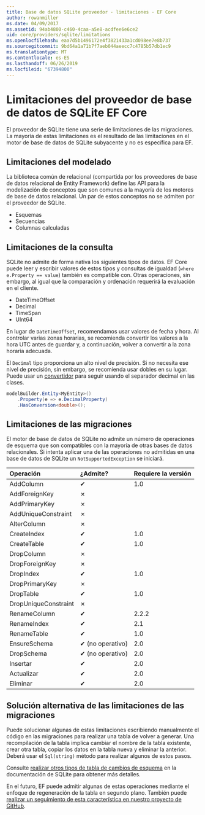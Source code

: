 ```yaml
---
title: Base de datos SQLite proveedor - limitaciones - EF Core
author: rowanmiller
ms.date: 04/09/2017
ms.assetid: 94ab4800-c460-4caa-a5e8-acdfee6e6ce2
uid: core/providers/sqlite/limitations
ms.openlocfilehash: eaa7d5b1496172e4f3821433a1cd098ee7e8b737
ms.sourcegitcommit: 9bd64a1a71b7f7aeb044aeecc7c4785b57db1ec9
ms.translationtype: MT
ms.contentlocale: es-ES
ms.lasthandoff: 06/26/2019
ms.locfileid: "67394800"
---
```

# <a name="sqlite-ef-core-database-provider-limitations"></a>Limitaciones del proveedor de base de datos de SQLite EF Core

El proveedor de SQLite tiene una serie de limitaciones de las migraciones. La mayoría de estas limitaciones es el resultado de las limitaciones en el motor de base de datos de SQLite subyacente y no es específica para EF.

## <a name="modeling-limitations"></a>Limitaciones del modelado

La biblioteca común de relacional (compartida por los proveedores de base de datos relacional de Entity Framework) define las API para la modelización de conceptos que son comunes a la mayoría de los motores de base de datos relacional. Un par de estos conceptos no se admiten por el proveedor de SQLite.

* Esquemas
* Secuencias
* Columnas calculadas

## <a name="query-limitations"></a>Limitaciones de la consulta

SQLite no admite de forma nativa los siguientes tipos de datos. EF Core puede leer y escribir valores de estos tipos y consultas de igualdad (`where e.Property == value`) también es compatible con. Otras operaciones, sin embargo, al igual que la comparación y ordenación requerirá la evaluación en el cliente.

* DateTimeOffset
* Decimal
* TimeSpan
* UInt64

En lugar de `DateTimeOffset`, recomendamos usar valores de fecha y hora. Al controlar varias zonas horarias, se recomienda convertir los valores a la hora UTC antes de guardar y, a continuación, volver a convertir a la zona horaria adecuada.

El `Decimal` tipo proporciona un alto nivel de precisión. Si no necesita ese nivel de precisión, sin embargo, se recomienda usar dobles en su lugar. Puede usar un [convertidor](../../modeling/value-conversions.md) para seguir usando el separador decimal en las clases.

``` csharp
modelBuilder.Entity<MyEntity>()
    .Property(e => e.DecimalProperty)
    .HasConversion<double>();
```

## <a name="migrations-limitations"></a>Limitaciones de las migraciones

El motor de base de datos de SQLite no admite un número de operaciones de esquema que son compatibles con la mayoría de otras bases de datos relacionales. Si intenta aplicar una de las operaciones no admitidas en una base de datos de SQLite un `NotSupportedException` se iniciará.

| Operación            | ¿Admite? | Requiere la versión |
|:---------------------|:-----------|:-----------------|
| AddColumn            | ✔          | 1.0              |
| AddForeignKey        | ✗          |                  |
| AddPrimaryKey        | ✗          |                  |
| AddUniqueConstraint  | ✗          |                  |
| AlterColumn          | ✗          |                  |
| CreateIndex          | ✔          | 1.0              |
| CreateTable          | ✔          | 1.0              |
| DropColumn           | ✗          |                  |
| DropForeignKey       | ✗          |                  |
| DropIndex            | ✔          | 1.0              |
| DropPrimaryKey       | ✗          |                  |
| DropTable            | ✔          | 1.0              |
| DropUniqueConstraint | ✗          |                  |
| RenameColumn         | ✔          | 2.2.2            |
| RenameIndex          | ✔          | 2.1              |
| RenameTable          | ✔          | 1.0              |
| EnsureSchema         | ✔ (no operativo)  | 2.0              |
| DropSchema           | ✔ (no operativo)  | 2.0              |
| Insertar               | ✔          | 2.0              |
| Actualizar               | ✔          | 2.0              |
| Eliminar               | ✔          | 2.0              |

## <a name="migrations-limitations-workaround"></a>Solución alternativa de las limitaciones de las migraciones

Puede solucionar algunas de estas limitaciones escribiendo manualmente el código en las migraciones para realizar una tabla de volver a generar. Una recompilación de la tabla implica cambiar el nombre de la tabla existente, crear otra tabla, copiar los datos en la tabla nueva y eliminar la anterior. Deberá usar el `Sql(string)` método para realizar algunos de estos pasos.

Consulte [realizar otros tipos de tabla de cambios de esquema](http://sqlite.org/lang_altertable.html#otheralter) en la documentación de SQLite para obtener más detalles.

En el futuro, EF puede admitir algunas de estas operaciones mediante el enfoque de regeneración de la tabla en segundo plano. También puede [realizar un seguimiento de esta característica en nuestro proyecto de GitHub](https://github.com/aspnet/EntityFrameworkCore/issues/329).
